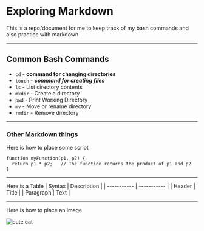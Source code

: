 # Exploring Markdown

This is a repo/document for me to keep track of my bash commands and also practice with markdown
<hr>

## Common Bash Commands


- `cd` - **command for changing directories**
- `touch` - **_command for creating files_**
- `ls` - List directory contents
- `mkdir` - Create a directory
- `pwd` - Print Working Directory
- `mv` - Move or rename directory
- `rmdir` - Remove directory

<hr>

### Other Markdown things



Here is how to place some script

```JS
function myFunction(p1, p2) {
  return p1 * p2;   // The function returns the product of p1 and p2
}
```
<hr>

Here is a Table
| Syntax | Description |
| ----------- | ----------- |
| Header | Title |
| Paragraph | Text |


<hr>

Here is how to place an image

![cute cat](https://cdn.mos.cms.futurecdn.net/otjbibjaAbiifyN9uVaZyL.jpg)

